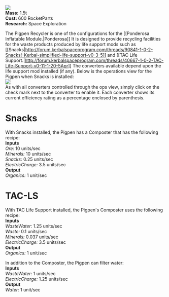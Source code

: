 ![](https://github.com/Angel-125/Pathfinder/wiki/Pigpen.jpg)  
**Mass:** 1.5t  
**Cost:** 600 RocketParts  
**Research:** Space Exploration

The Pigpen Recycler is one of the configurations for the [[Ponderosa Inflatable Module.|Ponderosa]] It is designed to provide recycling facilities for the waste products produced by life support mods such as [[Snacks|http://forum.kerbalspaceprogram.com/threads/90841-1-0-2-Snacks!-Kerbal-simplified-life-support-v0-3-5]] and [[TAC Life Support.|http://forum.kerbalspaceprogram.com/threads/40667-1-0-2-TAC-Life-Support-v0-11-1-20-5Apr]] The converters available depend upon the life support mod installed (if any). Below is the operations view for the Pigpen when Snacks is installed:  
![](https://github.com/Angel-125/Pathfinder/wiki/PigpenOpsView.png)  
As with all converters controlled through the ops view, simply click on the check mark next to the converter to enable it. Each converter shows its current efficiency rating as a percentage enclosed by parenthesis.

# Snacks  
With Snacks installed, the Pigpen has a Composter that has the following recipe:  
**Inputs**  
_Ore:_ 10 units/sec  
_Minerals:_ 10 units/sec  
_Snacks:_ 0.25 units/sec  
_ElectricCharge:_ 3.5 units/sec  
**Output**  
_Organics:_ 1 unit/sec

# TAC-LS  
With TAC Life Support installed, the Pigpen's Composter uses the following recipe:  
**Inputs**  
_WasteWater:_ 1.25 units/sec  
_Waste:_ 0.1 units/sec  
_Minerals:_ 0.037 units/sec  
_ElectricCharge:_ 3.5 units/sec  
**Output**  
_Organics:_ 1 unit/sec  

In addition to the Composter, the Pigpen can filter water:  
**Inputs**  
_WasteWater:_ 1 units/sec  
_ElectricCharge:_ 1.25 units/sec  
**Output**  
_Water:_ 1 unit/sec